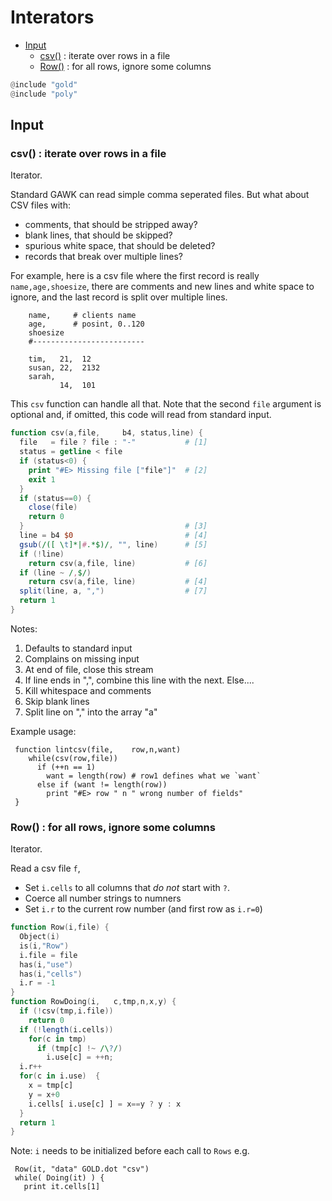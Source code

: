 
# Interators

- [Input](#input) 
    - [csv()](#csv--iterate-over-rows-in-a-file) : iterate over rows in a file
    - [Row()](#row--for-all-rows-ignore-some-columns) : for all rows, ignore some columns

```awk
@include "gold"
@include "poly"
```

## Input

### csv() : iterate over rows in a file

Iterator.

Standard GAWK can read simple comma seperated files. 
But what about CSV files with:

- comments, that should be stripped away?
- blank lines, that should be skipped?
- spurious white space, that should be deleted?
- records that break over multiple lines?

For example, here is a csv file where the first record is really
`name,age,shoesize`, there are comments and new lines and white
space to ignore, and the last record is split over multiple lines.

        name,     # clients name
        age,      # posint, 0..120
        shoesize
        #-------------------------
 
        tim,   21,  12
        susan, 22,  2132
        sarah,
               14,  101

This `csv` function can handle all that. Note that the second `file`
argument is optional and, if omitted, this code will read from
standard input.

```awk   
function csv(a,file,     b4, status,line) {
  file   = file ? file : "-"           # [1]
  status = getline < file
  if (status<0) {   
    print "#E> Missing file ["file"]"  # [2]
    exit 1 
  }
  if (status==0) {
    close(file) 
    return 0
  }                                    # [3]
  line = b4 $0                         # [4]
  gsub(/([ \t]*|#.*$)/, "", line)      # [5]
  if (!line)       
    return csv(a,file, line)           # [6]
  if (line ~ /,$/) 
    return csv(a,file, line)           # [4]
  split(line, a, ",")                  # [7]
  return 1
}
```
Notes:

1. Defaults to standard input
2. Complains on missing input
3. At end of file, close this stream
4. If line ends in ",", combine this line with the next.
   Else....    
5. Kill whitespace and comments
6. Skip blank lines
7. Split line on "," into the array "a"

Example usage:

     function lintcsv(file,    row,n,want) 
        while(csv(row,file)) 
          if (++n == 1) 
            want = length(row) # row1 defines what we `want`
          else if (want != length(row)) 
            print "#E> row " n " wrong number of fields" 
     }

### Row() : for all rows, ignore some columns

Iterator.

Read a csv file `f`, 

- Set `i.cells` to all columns that _do not_ start with `?`.
- Coerce all number strings to numners
- Set `i.r` to the current row number (and first row as `i.r=0`)

```awk
function Row(i,file) {
  Object(i)
  is(i,"Row")
  i.file = file
  has(i,"use")
  has(i,"cells")
  i.r = -1
}
function RowDoing(i,   c,tmp,n,x,y) {
  if (!csv(tmp,i.file)) 
    return 0
  if (!length(i.cells)) 
    for(c in tmp) 
      if (tmp[c] !~ /\?/)
        i.use[c] = ++n;
  i.r++
  for(c in i.use)  {
    x = tmp[c]
    y = x+0
    i.cells[ i.use[c] ] = x==y ? y : x
  }
  return 1
}
```
Note: `i` needs to be initialized before
each call to `Rows` e.g.

     Row(it, "data" GOLD.dot "csv")
     while( Doing(it) ) {
       print it.cells[1]
   
